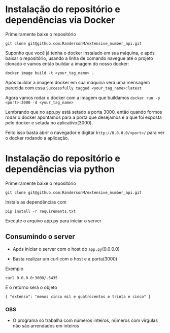 # Instalação do repositório e dependências via Docker

Primeiramente baixe o repositório

`git clone git@github.com:RandersonM/extensive_number_api.git`

Suponho que você já tenha o docker instalado em sua máquina, e após
baixar o repositório, usando a linha de comando navegue até o projeto clonado
e vamos então buildar a imagem do nosso docker:

`docker image build -t <your_tag_name> .`

Após buildar a imagem docker em sua máquina verá uma mensagem parecida com essa
`Successfully tagged <your_tag_name>:latest`

Agora vamos rodar o docker com a imagem que buildamos
`docker run -p <port>:3000 -d <your_tag_name>`

Lembrando que no app.py está setado a porta 3000, então quando formos rodar o docker apontamos para a porta que desejamos e a que foi exposta pelo docker e setada no aplicativo(3000).

Feito isso basta abrir o navegador e digitar `http://0.0.0.0/<port>/` para ver o docker rodando a aplicação.

# Instalação do repositório e dependências via python

Primeiramente baixe o repositório

`git clone git@github.com:RandersonM/extensive_number_api.git`

Instale as dependências com

`pip install -r requirements.txt`

Execute o arquivo app.py para iniciar o server

## Consumindo o server

- Após iniciar o server com o host do `app.py`(0.0.0.0)

- Basta realizar um curl com o host e a porta(3000)

Exemplo

`curl 0.0.0.0:3000/-5435`

E o retorno será o objeto

`{ "extenso": "menos cinco mil e quatrocentos e trinta e cinco" }`

### OBS

- O programa só trabalha com números inteiros, números com vírgulas não são arrendados em inteiros